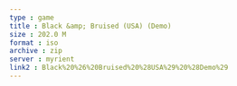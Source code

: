 ```yaml
---
type : game
title : Black &amp; Bruised (USA) (Demo)
size : 202.0 M
format : iso
archive : zip
server : myrient
link2 : Black%20%26%20Bruised%20%28USA%29%20%28Demo%29
---
```

